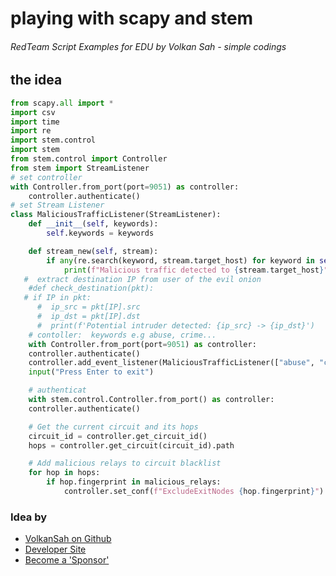 # playing with scapy and stem
###### RedTeam Script Examples for EDU by Volkan Sah - simple codings
## the idea
```python
from scapy.all import *
import csv
import time
import re
import stem.control
import stem
from stem.control import Controller
from stem import StreamListener
# set controller
with Controller.from_port(port=9051) as controller:
    controller.authenticate()
# set Stream Listener
class MaliciousTrafficListener(StreamListener):
    def __init__(self, keywords):
        self.keywords = keywords

    def stream_new(self, stream):
        if any(re.search(keyword, stream.target_host) for keyword in self.keywords):
            print(f"Malicious traffic detected to {stream.target_host}")
   #  extract destination IP from user of the evil onion
    #def check_destination(pkt):
   # if IP in pkt:
      #  ip_src = pkt[IP].src
      #  ip_dst = pkt[IP].dst
      #  print(f'Potential intruder detected: {ip_src} -> {ip_dst}')
    # contoller:  keywords e.g abuse, crime...
    with Controller.from_port(port=9051) as controller:
    controller.authenticate()
    controller.add_event_listener(MaliciousTrafficListener(["abuse", "crime"]))
    input("Press Enter to exit")

    # authenticat
    with stem.control.Controller.from_port() as controller:
    controller.authenticate()

    # Get the current circuit and its hops
    circuit_id = controller.get_circuit_id()
    hops = controller.get_circuit(circuit_id).path

    # Add malicious relays to circuit blacklist
    for hop in hops:
        if hop.fingerprint in malicious_relays:
            controller.set_conf(f"ExcludeExitNodes {hop.fingerprint}")
```
### Idea by 
- [VolkanSah on Github](https://github.com/volkansah)
- [Developer Site](https://volkansah.github.io)
- [Become a 'Sponsor'](https://github.com/sponsors/volkansah)
